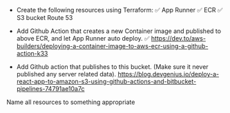 - Create the following resources using Terraform:
  ✅ App Runner
  ✅ ECR
  ✅ S3 bucket
  Route 53

- Add Github Action that creates a new Container image and published to above ECR, and let App Runner auto deploy.
  ✅ https://dev.to/aws-builders/deploying-a-container-image-to-aws-ecr-using-a-github-action-k33

- Add Github action that publishes to this bucket. (Make sure it never published any server related data).
  https://blog.devgenius.io/deploy-a-react-app-to-amazon-s3-using-github-actions-and-bitbucket-pipelines-74791ae10a7c

Name all resources to something appropriate
